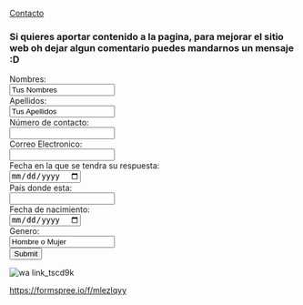 [Contacto](Contacto.md)

### Si quieres aportar contenido a la pagina, para mejorar el sitio web oh dejar algun comentario puedes mandarnos un mensaje :D
<form action="/action_page.php" method="post">
  
  <label for="name">Nombres:</label><br>
  <input type="text" id="lname" name="name" value= "Tus Nombres"><br>
  <label for="lname">Apellidos:</label><br>
  <input type="text" id="lname" name="lname" value= "Tus Apellidos"><br>
   <label for="name">Número de contacto:</label><br>
  <input type="text" id="lname" name="correo" value= ""><br>
   <label for="name">Correo Electronico:</label><br>
  <input type="text" id="lname" name="Fecha de respuesta" value= ""><br>
   <label for="name">Fecha en la que se tendra su respuesta:</label><br>
  <input type="date" id="lname" name="País" value= "20/03/2022"><br>
   <label for="name">País donde esta:</label><br>
  <input type="text" id="lname" name="Fecha" value= ""><br>
  <label for="name">Fecha de nacimiento:</label><br>
  <input type="date" id="lname" name="Genero" value= ""><br>
  <label for="name">Genero:</label><br>
  <input type="text" id="lname" name="lname" value= "Hombre o Mujer"><br>
  <input type="submit" value="Submit">
</form>

![wa link_tscd9k](https://user-images.githubusercontent.com/99769696/158486301-e2e3e7ee-bbc7-4562-a087-2be74772e2c6.png)

https://formspree.io/f/mlezlqyy
